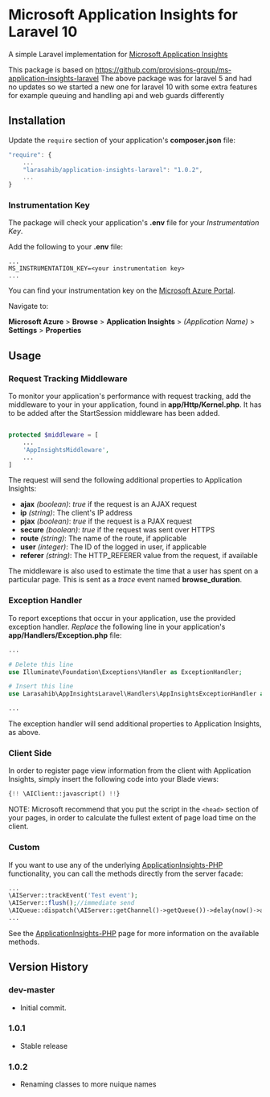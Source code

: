 # Microsoft Application Insights for Laravel 10

A simple Laravel implementation for [Microsoft Application Insights](http://azure.microsoft.com/en-gb/services/application-insights/)

This package is based on https://github.com/provisions-group/ms-application-insights-laravel
The above package was for laravel 5 and had no updates so we started a new one for laravel 10 with some extra features for example queuing and handling api and web guards differently

## Installation

Update the `require` section of your application's **composer.json** file:

```js
"require": {
	...
	"larasahib/application-insights-laravel": "1.0.2",
	...
}
```

### Instrumentation Key

The package will check your application's **.env** file for your *Instrumentation Key*.

Add the following to your **.env** file:

```
...
MS_INSTRUMENTATION_KEY=<your instrumentation key>
...
```

You can find your instrumentation key on the [Microsoft Azure Portal](https://portal.azure.com).

Navigate to:

**Microsoft Azure** > **Browse** > **Application Insights** > *(Application Name)* > **Settings** > **Properties**

## Usage

### Request Tracking Middleware

To monitor your application's performance with request tracking, add the middleware to your in your application, found in **app/Http/Kernel.php**. It has to be added after the StartSession middleware has been added.

```php

protected $middleware = [
	...
	'AppInsightsMiddleware',
	...
]

```

The request will send the following additional properties to Application Insights:

- **ajax** *(boolean)*: *true* if the request is an AJAX request
- **ip** *(string)*: The client's IP address
- **pjax** *(boolean)*: *true* if the request is a PJAX request
- **secure** *(boolean)*: *true* if the request was sent over HTTPS
- **route** *(string)*: The name of the route, if applicable
- **user** *(integer)*: The ID of the logged in user, if applicable
- **referer** *(string)*: The HTTP_REFERER value from the request, if available

The middleware is also used to estimate the time that a user has spent on a particular page.  This is sent as a *trace* event named **browse_duration**.

### Exception Handler

To report exceptions that occur in your application, use the provided exception handler.  *Replace* the following line in your application's **app/Handlers/Exception.php** file:

```php
...

# Delete this line
use Illuminate\Foundation\Exceptions\Handler as ExceptionHandler;

# Insert this line
use Larasahib\AppInsightsLaravel\Handlers\AppInsightsExceptionHandler as ExceptionHandler;

...
```

The exception handler will send additional properties to Application Insights, as above.

### Client Side

In order to register page view information from the client with Application Insights, simply insert the following code into your Blade views:

```php
{!! \AIClient::javascript() !!}
```

NOTE: Microsoft recommend that you put the script in the `<head>` section of your pages, in order to calculate the fullest extent of page load time on the client.

### Custom

If you want to use any of the underlying [ApplicationInsights-PHP](https://github.com/Microsoft/ApplicationInsights-PHP) functionality, you can call the methods directly from the server facade:

```php
...
\AIServer::trackEvent('Test event');
\AIServer::flush();//immediate send
\AIQueue::dispatch(\AIServer::getChannel()->getQueue())->delay(now()->addSeconds(3));//use laravel queue to send data later
...
```

See the [ApplicationInsights-PHP](https://github.com/Microsoft/ApplicationInsights-PHP) page for more information on the available methods.

## Version History

### dev-master
- Initial commit.
### 1.0.1
- Stable release
### 1.0.2
- Renaming classes to more nuique names